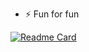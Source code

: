 - ⚡ Fun for fun

[![Readme Card](https://github-readme-stats.vercel.app/api/pin/?username=tulamelkii&repo=openstack&theme=transparent)]([https://github.com/tulamelkii/openstack])


<!---
tulamelkii/tulamelkii is a ✨ special ✨ repository because its `README.md` (this file) appears on your GitHub profile.
You can click the Preview link to take a look at your changes.
--->
